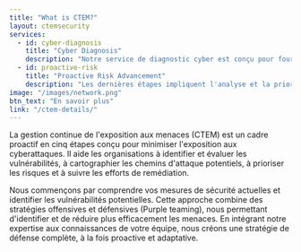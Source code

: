 ```yaml
---
title: "What is CTEM?"
layout: ctemsecurity
services:
  - id: cyber-diagnosis
    title: "Cyber Diagnosis"
    description: "Notre service de diagnostic cyber est conçu pour fournir une compréhension complète de votre infrastructure de cybersécurité actuelle. En analysant en profondeur vos technologies existantes, en évaluant l'étendue de vos opérations et en identifiant les risques auxquels vous êtes confronté, nous fournissons des informations exploitables pour améliorer votre posture de sécurité."
  - id: proactive-risk
    title: "Proactive Risk Advancement"
    description: "Les dernières étapes impliquent l'analyse et la priorisation des expositions en fonction des niveaux de menace et de l'importance des actifs, la validation des méthodes d'attaque potentielles et des contrôles de sécurité, et l'assurance que toutes les équipes comprennent leurs rôles et suivent les progrès pour améliorer la posture de sécurité globale."
image: "/images/network.png"
btn_text: "En savoir plus"
link: "/ctem-details/"
---
```

La gestion continue de l'exposition aux menaces (CTEM) est un cadre proactif en cinq étapes conçu pour minimiser l'exposition aux cyberattaques. Il aide les organisations à identifier et évaluer les vulnérabilités, à cartographier les chemins d'attaque potentiels, à prioriser les risques et à suivre les efforts de remédiation.

Nous commençons par comprendre vos mesures de sécurité actuelles et identifier les vulnérabilités potentielles. Cette approche combine des stratégies offensives et défensives (Purple teaming), nous permettant d'identifier et de réduire plus efficacement les menaces. En intégrant notre expertise aux connaissances de votre équipe, nous créons une stratégie de défense complète, à la fois proactive et adaptative.

